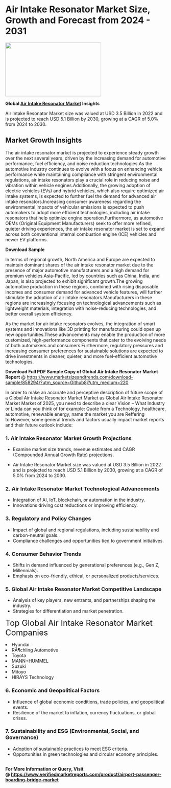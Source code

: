 <H1>Air Intake Resonator Market Size, Growth and Forecast from 2024 - 2031</H1><img class="aligncenter size-medium wp-image-584254" src="https://thirdeyenews.in/wp-content/uploads/2024/09/Global-Market-Research-300x168.jpeg" alt="" width="300" height="168" /><p><strong>Global&nbsp;<a href="https://www.marketsizeandtrends.com/download-sample/858294/?utm_source=Github8j?utm_medium=220">Air Intake Resonator Market</a> Insights</strong></p><p>Air Intake Resonator Market size was valued at USD 3.5 Billion in 2022 and is projected to reach USD 5.1 Billion by 2030, growing at a CAGR of 5.0% from 2024 to 2030.</p><p><h2>Market Growth Insights</h2> <p>The air intake resonator market is projected to experience steady growth over the next several years, driven by the increasing demand for automotive performance, fuel efficiency, and noise reduction technologies.As the automotive industry continues to evolve with a focus on enhancing vehicle performance while maintaining compliance with stringent environmental regulations, air intake resonators play a crucial role in reducing noise and vibration within vehicle engines.Additionally, the growing adoption of electric vehicles (EVs) and hybrid vehicles, which also require optimized air intake systems, is expected to further fuel the demand for advanced air intake resonators.Increasing consumer awareness regarding the environmental impacts of vehicular emissions is expected to push automakers to adopt more efficient technologies, including air intake resonators that help optimize engine operation.Furthermore, as automotive OEMs (Original Equipment Manufacturers) seek to offer more refined, quieter driving experiences, the air intake resonator market is set to expand across both conventional internal combustion engine (ICE) vehicles and newer EV platforms.</p> <p><strong>Download Sample</strong></p> <p>In terms of regional growth, North America and Europe are expected to maintain dominant shares of the air intake resonator market due to the presence of major automotive manufacturers and a high demand for premium vehicles.Asia-Pacific, led by countries such as China, India, and Japan, is also projected to exhibit significant growth.The growing automotive production in these regions, combined with rising disposable incomes and consumer demand for advanced vehicle features, will further stimulate the adoption of air intake resonators.Manufacturers in these regions are increasingly focusing on technological advancements such as lightweight materials, integration with noise-reducing technologies, and better overall system efficiency.</p> <p>As the market for air intake resonators evolves, the integration of smart systems and innovations like 3D printing for manufacturing could open up new opportunities.These advancements may enable the production of more customized, high-performance components that cater to the evolving needs of both automakers and consumers.Furthermore, regulatory pressures and increasing consumer preferences for sustainable solutions are expected to drive investments in cleaner, quieter, and more fuel-efficient automotive technologies.</p> <p><span class=""><strong>Download Full PDF Sample Copy of Global Air Intake Resonator Market Report</strong> @ <a href="https://www.marketsizeandtrends.com/download-sample/858294/?utm_source=Github8j?utm_medium=220" target="_blank">https://www.marketsizeandtrends.com/download-sample/858294/?utm_source=Github8j?utm_medium=220</a></span></p><p>In order to make an accurate and perceptive description of future scope of a Global&nbsp;Air Intake Resonator Market Market as Global&nbsp;Air Intake Resonator Market Market of 2025, you need to describe a clear Vision &ndash; What Industry or Linda can you think of for example: Quote from a Technology, healthcare, automotive, renewable energy, name the market you are Reffering to.However, some general trends and factors usually impact market reports and their future outlook include:</p><h3>1.&nbsp;<strong>Air Intake Resonator Market Growth Projections</strong></h3><ul><li>Examine market size trends, revenue estimates and CAGR (Compounded Annual Growth Rate) projections.</li><li><p>Air Intake Resonator Market size was valued at USD 3.5 Billion in 2022 and is projected to reach USD 5.1 Billion by 2030, growing at a CAGR of 5.0% from 2024 to 2030.</p></li></ul><h3>2.&nbsp;<strong>Air Intake Resonator Market Technological Advancements</strong></h3><ul><li>Integration of AI, IoT, blockchain, or automation in the industry.</li><li>Innovations driving cost reductions or improving efficiency.</li></ul><h3>3.&nbsp;<strong>Regulatory and Policy Changes</strong></h3><ul><li>Impact of global and regional regulations, including sustainability and carbon-neutral goals.</li><li>Compliance challenges and opportunities tied to government initiatives.</li></ul><h3>4.&nbsp;<strong>Consumer Behavior Trends</strong></h3><ul><li>Shifts in demand influenced by generational preferences (e.g., Gen Z, Millennials).</li><li>Emphasis on eco-friendly, ethical, or personalized products/services.</li></ul><h3>5.&nbsp;<strong>Global Air Intake Resonator Market Competitive Landscape</strong></h3><ul><li>Analysis of key players, new entrants, and partnerships shaping the industry.</li><li>Strategies for differentiation and market penetration.</li></ul><p data-pm-slice="1 1 []"><span style="color: inherit; font-family: inherit; font-size: 25px;">Top Global Air Intake Resonator Market Companies</span></p><div class="" data-test-id=""><p><li>Hyundai</li><li> RÃ¶chling Automotive</li><li> Toyota</li><li> MANN+HUMMEL</li><li> Suzuki</li><li> Mitoyo</li><li> HIRAYS Technology</li></p></div><h3>6.&nbsp;<strong>Economic and Geopolitical Factors</strong></h3><ul><li>Influence of global economic conditions, trade policies, and geopolitical events.</li><li>Resilience of the market to inflation, currency fluctuations, or global crises.</li></ul><h3>7.&nbsp;<strong>Sustainability and ESG (Environmental, Social, and Governance)</strong></h3><ul><li>Adoption of sustainable practices to meet ESG criteria.</li><li>Opportunities in green technologies and circular economy principles.</li></ul><h2><strong style="font-size: 14px;">For More Information or Query, Visit @&nbsp;</strong><a style="background-color: #ffffff; font-size: 14px;" href="https://www.marketsizeandtrends.com/report/air-intake-resonator-market/" target="_blank">https://www.verifiedmarketreports.com/product/airport-passenger-boarding-bridge-market</a></h2>